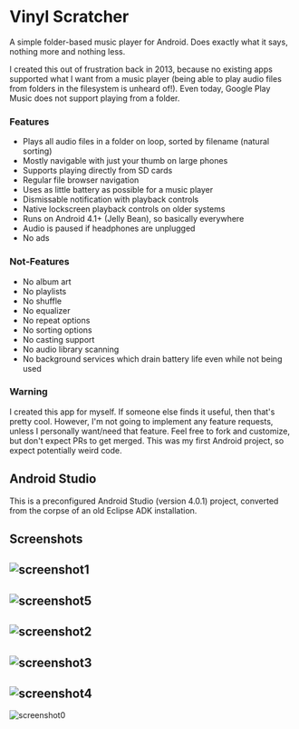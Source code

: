 # Vinyl Scratcher
A simple folder-based music player for Android. Does exactly what it says, nothing more and nothing less.

I created this out of frustration back in 2013, because no existing apps supported what I want from a music player (being able to play audio files from folders in the filesystem is unheard of!). Even today, Google Play Music does not support playing from a folder.

### Features
* Plays all audio files in a folder on loop, sorted by filename (natural sorting)
* Mostly navigable with just your thumb on large phones
* Supports playing directly from SD cards
* Regular file browser navigation
* Uses as little battery as possible for a music player
* Dismissable notification with playback controls
* Native lockscreen playback controls on older systems
* Runs on Android 4.1+ (Jelly Bean), so basically everywhere
* Audio is paused if headphones are unplugged
* No ads

### Not-Features
* No album art
* No playlists
* No shuffle
* No equalizer
* No repeat options
* No sorting options
* No casting support
* No audio library scanning
* No background services which drain battery life even while not being used

### Warning
I created this app for myself. If someone else finds it useful, then that's pretty cool. However, I'm not going to implement any feature requests, unless I personally want/need that feature. Feel free to fork and customize, but don't expect PRs to get merged. This was my first Android project, so expect potentially weird code.

## Android Studio

This is a preconfigured Android Studio (version 4.0.1) project, converted from the corpse of an old Eclipse ADK installation.

## Screenshots

![screenshot1](/screenshots/screenshot1.png?raw=true)
---
![screenshot5](/screenshots/screenshot5.png?raw=true)
---
![screenshot2](/screenshots/screenshot2.png?raw=true)
---
![screenshot3](/screenshots/screenshot3.png?raw=true)
---
![screenshot4](/screenshots/screenshot4.png?raw=true)
---
![screenshot0](/screenshots/screenshot0.png?raw=true)
